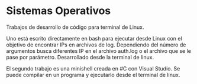 # Sistemas Operativos
Trabajos de desarrollo de código para terminal de Linux.

Uno está escrito directamente en bash para ejecutar desde Linux con el objetivo de encontrar IPs en archivos de log.
Dependiendo del número de argumentos busca diferentes IP en el archivo auth.log o el archivo que se le pase por parámetro.
Desarrollado desde la terminal de linux.

El segundo trabajo es una minishell creada en #C con Visual Studio.
Se puede compilar en un programa y ejecutarlo desde el terminal de linux.
